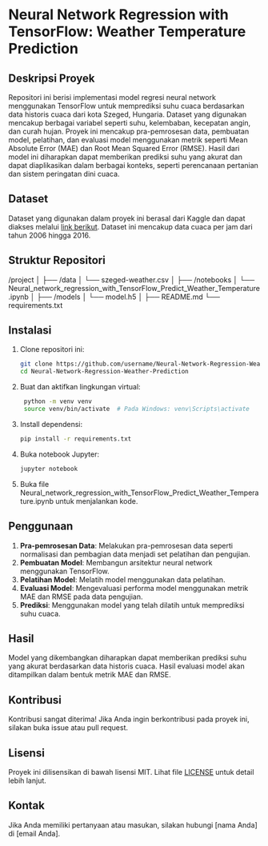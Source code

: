 # Neural Network Regression with TensorFlow: Weather Temperature Prediction

## Deskripsi Proyek
Repositori ini berisi implementasi model regresi neural network menggunakan TensorFlow untuk memprediksi suhu cuaca berdasarkan data historis cuaca dari kota Szeged, Hungaria. Dataset yang digunakan mencakup berbagai variabel seperti suhu, kelembaban, kecepatan angin, dan curah hujan. Proyek ini mencakup pra-pemrosesan data, pembuatan model, pelatihan, dan evaluasi model menggunakan metrik seperti Mean Absolute Error (MAE) dan Root Mean Squared Error (RMSE). Hasil dari model ini diharapkan dapat memberikan prediksi suhu yang akurat dan dapat diaplikasikan dalam berbagai konteks, seperti perencanaan pertanian dan sistem peringatan dini cuaca.

## Dataset
Dataset yang digunakan dalam proyek ini berasal dari Kaggle dan dapat diakses melalui [link berikut](https://www.kaggle.com/datasets/budincsevity/szeged-weather/data). Dataset ini mencakup data cuaca per jam dari tahun 2006 hingga 2016.

## Struktur Repositori

/project
│
├── /data
│ └── szeged-weather.csv
│
├── /notebooks
│ └── Neural_network_regression_with_TensorFlow_Predict_Weather_Temperature.ipynb
│
├── /models
│ └── model.h5
│
├── README.md
└── requirements.txt


## Instalasi
1. Clone repositori ini:
   ```bash
   git clone https://github.com/username/Neural-Network-Regression-Weather-Prediction.git
   cd Neural-Network-Regression-Weather-Prediction
   
2. Buat dan aktifkan lingkungan virtual:
   ```bash
    python -m venv venv
    source venv/bin/activate  # Pada Windows: venv\Scripts\activate
3. Install dependensi:
    ```bash
    pip install -r requirements.txt
4. Buka notebook Jupyter:
    ```bash
    jupyter notebook
5. Buka file Neural_network_regression_with_TensorFlow_Predict_Weather_Temperature.ipynb untuk menjalankan kode.

## Penggunaan
1. **Pra-pemrosesan Data**: Melakukan pra-pemrosesan data seperti normalisasi dan pembagian data menjadi set pelatihan dan pengujian.
2. **Pembuatan Model**: Membangun arsitektur neural network menggunakan TensorFlow.
3. **Pelatihan Model**: Melatih model menggunakan data pelatihan.
4. **Evaluasi Model**: Mengevaluasi performa model menggunakan metrik MAE dan RMSE pada data pengujian.
5. **Prediksi**: Menggunakan model yang telah dilatih untuk memprediksi suhu cuaca.

## Hasil
Model yang dikembangkan diharapkan dapat memberikan prediksi suhu yang akurat berdasarkan data historis cuaca. Hasil evaluasi model akan ditampilkan dalam bentuk metrik MAE dan RMSE.

## Kontribusi
Kontribusi sangat diterima! Jika Anda ingin berkontribusi pada proyek ini, silakan buka issue atau pull request.

## Lisensi
Proyek ini dilisensikan di bawah lisensi MIT. Lihat file [LICENSE](LICENSE) untuk detail lebih lanjut.

## Kontak
Jika Anda memiliki pertanyaan atau masukan, silakan hubungi [nama Anda] di [email Anda].

